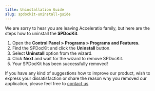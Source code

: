 ```yaml
---
title: Uninstallation Guide
slug: spdockit-uninstall-guide
---
```



We are sorry to hear you are leaving Acceleratio family, but here are the steps how to uninstall the __SPDocKit__.

1. Open the __Control Panel > Programs > Programs and Features__.
1. Find the SPDocKit and click the __Uninstall__ button.
1. Select __Uninstall__ option from the wizard.
1. Click __Next__ and wait for the wizard to remove SPDocKit.
1. Your SPDocKit has been successfully removed!


If you have any kind of suggestions how to improve our product, wish to express your dissatisfaction or share the reason why you removed our application, please feel free to [contact us](https://www.spdockit.com/support/contact-us/).
